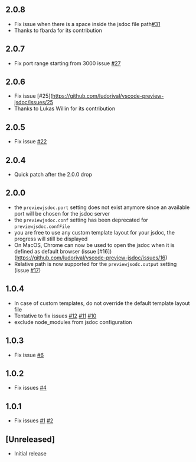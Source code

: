## 2.0.8
- Fix issue when there is a space inside the jsdoc file path[#31](https://github.com/ludorival/vscode-preview-jsdoc/issues/31)
- Thanks to fbarda for its contribution

## 2.0.7
- Fix port range starting from 3000 issue [#27](https://github.com/ludorival/vscode-preview-jsdoc/issues/27)

## 2.0.6
- Fix issue [#25](https://github.com/ludorival/vscode-preview-jsdoc/issues/25
- Thanks to Lukas Willin for its contribution 

## 2.0.5
- Fix issue [#22](https://github.com/ludorival/vscode-preview-jsdoc/issues/22)

## 2.0.4
- Quick patch after the 2.0.0 drop

## 2.0.0
- the `previewjsdoc.port` setting does not exist anymore since an available port will be chosen for the jsdoc server
- the `previewjsdoc.conf` setting has been deprecated for `previewjsdoc.confFile`
- you are free to use any custom template layout for your jsdoc, the progress will still be displayed
- On MacOS, Chrome can now be used to open the jsdoc when it is defined as default browser (issue [#16])(https://github.com/ludorival/vscode-preview-jsdoc/issues/16)
- Relative path is now supported for the `previewjsodc.output` setting (issue [#17](https://github.com/ludorival/vscode-preview-jsdoc/issues/17))


## 1.0.4
- In case of custom templates, do not override the default template layout file
- Tentative to fix issues [#12](https://github.com/ludorival/vscode-preview-jsdoc/issues/12) [#11](https://github.com/ludorival/vscode-preview-jsdoc/issues/11) [#10](https://github.com/ludorival/vscode-preview-jsdoc/issues/10)
- exclude node_modules from jsdoc configuration
## 1.0.3
- Fix issue [#6](https://github.com/ludorival/vscode-preview-jsdoc/issues/6)

## 1.0.2
 - Fix issues [#4](https://github.com/ludorival/vscode-preview-jsdoc/issues/4)
 
## 1.0.1
 - Fix issues [#1](https://github.com/ludorival/vscode-preview-jsdoc/issues/1) [#2](https://github.com/ludorival/vscode-preview-jsdoc/issues/2)

## [Unreleased]
- Initial release